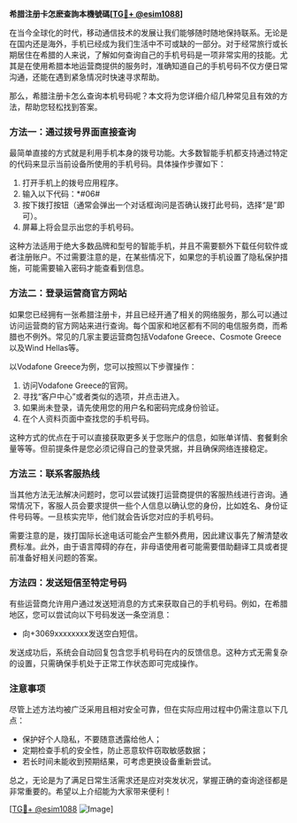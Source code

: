 **希腊注册卡怎麽查詢本機號碼[[TG💪+ @esim1088](https://t.me/s/esim1088)]**

在当今全球化的时代，移动通信技术的发展让我们能够随时随地保持联系。无论是在国内还是海外，手机已经成为我们生活中不可或缺的一部分。对于经常旅行或长期居住在希腊的人来说，了解如何查询自己的手机号码是一项非常实用的技能。尤其是在使用希腊本地运营商提供的服务时，准确知道自己的手机号码不仅方便日常沟通，还能在遇到紧急情况时快速寻求帮助。

那么，希腊注册卡怎么查询本机号码呢？本文将为您详细介绍几种常见且有效的方法，帮助您轻松找到答案。

### 方法一：通过拨号界面直接查询

最简单直接的方式就是利用手机本身的拨号功能。大多数智能手机都支持通过特定的代码来显示当前设备所使用的手机号码。具体操作步骤如下：

1. 打开手机上的拨号应用程序。
2. 输入以下代码：*#06#
3. 按下拨打按钮（通常会弹出一个对话框询问是否确认拨打此号码，选择“是”即可）。
4. 屏幕上将会显示出您的手机号码。

这种方法适用于绝大多数品牌和型号的智能手机，并且不需要额外下载任何软件或者注册账户。不过需要注意的是，在某些情况下，如果您的手机设置了隐私保护措施，可能需要输入密码才能查看到信息。

### 方法二：登录运营商官方网站

如果您已经拥有一张希腊注册卡，并且已经开通了相关的网络服务，那么可以通过访问运营商的官方网站来进行查询。每个国家和地区都有不同的电信服务商，而希腊也不例外。常见的几家主要运营商包括Vodafone Greece、Cosmote Greece以及Wind Hellas等。

以Vodafone Greece为例，您可以按照以下步骤操作：
1. 访问Vodafone Greece的官网。
2. 寻找“客户中心”或者类似的选项，并点击进入。
3. 如果尚未登录，请先使用您的用户名和密码完成身份验证。
4. 在个人资料页面中查找您的手机号码。

这种方式的优点在于可以直接获取更多关于您账户的信息，如账单详情、套餐剩余量等等。但前提条件是您必须记得自己的登录凭据，并且确保网络连接稳定。

### 方法三：联系客服热线

当其他方法无法解决问题时，您可以尝试拨打运营商提供的客服热线进行咨询。通常情况下，客服人员会要求提供一些个人信息以确认您的身份，比如姓名、身份证件号码等。一旦核实完毕，他们就会告诉您对应的手机号码。

需要注意的是，拨打国际长途电话可能会产生额外费用，因此建议事先了解清楚收费标准。此外，由于语言障碍的存在，非母语使用者可能需要借助翻译工具或者提前准备好相关问题的答案。

### 方法四：发送短信至特定号码

有些运营商允许用户通过发送短消息的方式来获取自己的手机号码。例如，在希腊地区，您可以尝试向以下号码发送一条空消息：

- 向+3069xxxxxxxx发送空白短信。

发送成功后，系统会自动回复包含您手机号码在内的反馈信息。这种方式无需复杂的设置，只需确保手机处于正常工作状态即可完成操作。

### 注意事项

尽管上述方法均被广泛采用且相对安全可靠，但在实际应用过程中仍需注意以下几点：
- 保护好个人隐私，不要随意透露给他人；
- 定期检查手机的安全性，防止恶意软件窃取敏感数据；
- 若长时间未能收到预期结果，可考虑更换设备重新尝试。

总之，无论是为了满足日常生活需求还是应对突发状况，掌握正确的查询途径都是非常重要的。希望以上介绍能为大家带来便利！

[[TG💪+ @esim1088](https://t.me/s/esim1088) ![Image](https://i.postimg.cc/4NQfJmqS/Snipaste-2025-05-13-00-14-12.png)]